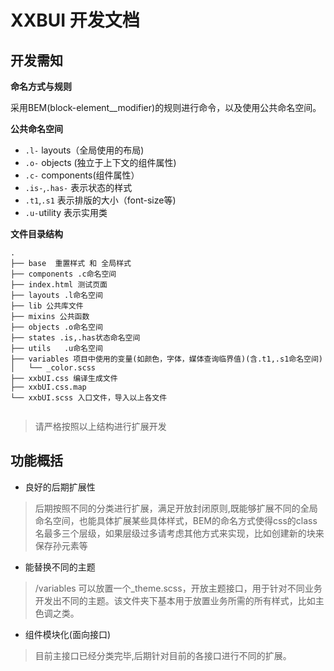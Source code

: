 # XXBUI 开发文档

开发需知
-
**命名方式与规则**

采用BEM(block-element__modifier)的规则进行命令，以及使用公共命名空间。

**公共命名空间**

* `.l-` layouts（全局使用的布局)
* `.o-` objects (独立于上下文的组件属性)
* `.c-` components(组件属性）
* `.is-`,`.has-` 表示状态的样式
* `.t1`,`.s1` 表示排版的大小（font-size等)
* `.u-`utility 表示实用类



**文件目录结构**

```
.
├── base  重置样式 和 全局样式
├── components .c命名空间
├── index.html 测试页面
├── layouts .l命名空间
├── lib 公共库文件
├── mixins 公共函数
├── objects .o命名空间
├── states .is,.has状态命名空间
├── utils   .u命名空间
├── variables 项目中使用的变量(如颜色，字体，媒体查询临界值)(含.t1,.s1命名空间)
│   └── _color.scss
├── xxbUI.css 编译生成文件
├── xxbUI.css.map 
└── xxbUI.scss 入口文件，导入以上各文件


```

> 请严格按照以上结构进行扩展开发


功能概括
--
* 良好的后期扩展性

> 后期按照不同的分类进行扩展，满足开放封闭原则,既能够扩展不同的全局命名空间，也能具体扩展某些具体样式，BEM的命名方式使得css的class名最多三个层级，如果层级过多请考虑其他方式来实现，比如创建新的块来保存孙元素等

* 能替换不同的主题

> /variables 可以放置一个_theme.scss，开放主题接口，用于针对不同业务开发出不同的主题。该文件夹下基本用于放置业务所需的所有样式，比如主色调之类。

* 组件模块化(面向接口)

>目前主接口已经分类完毕,后期针对目前的各接口进行不同的扩展。


